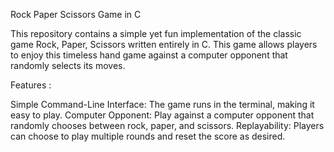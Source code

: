 Rock Paper Scissors Game in C

This repository contains a simple yet fun implementation of the classic game Rock, Paper, Scissors written entirely in C. This game allows players to enjoy this timeless hand game against a computer opponent that randomly selects its moves.

Features :

Simple Command-Line Interface: The game runs in the terminal, making it easy to play.
Computer Opponent: Play against a computer opponent that randomly chooses between rock, paper, and scissors.
Replayability: Players can choose to play multiple rounds and reset the score as desired.
